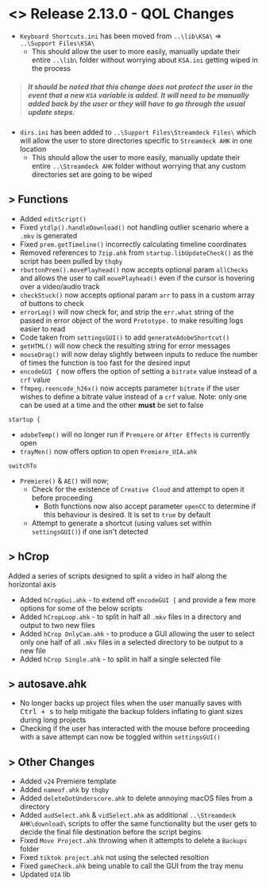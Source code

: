 # <> Release 2.13.0 - QOL Changes
- `Keyboard Shortcuts.ini` has been moved from `..\lib\KSA\` => `..\Support Files\KSA\`
    - This should allow the user to more easily, manually update their entire `..\lib\` folder without worrying about `KSA.ini` getting wiped in the process
> ##### *It should be noted that this change does not protect the user in the event that a new `KSA` variable is added. It will need to be manually added back by the user or they will have to go through the usual update steps.*
- `dirs.ini` has been added to `..\Support Files\Streamdeck Files\` which will allow the user to store directories specific to `Streamdeck AHK` in one location
    - This should allow the user to more easily, manually update their entire `..\Streamdeck AHK` folder without worrying that any custom directories set are going to be wiped

## > Functions
- Added `editScript()`
- Fixed `ytdlp().handleDownload()` not handling outlier scenario where a `.mkv` is generated
- Fixed `prem.getTimeline()` incorrectly calculating timeline coordinates
- Removed references to `7zip.ahk` from `startup.libUpdateCheck()` as the script has been pulled by `thqby`
- `rbuttonPrem().movePlayhead()` now accepts optional param `allChecks` and allows the user to call `movePlayhead()` even if the cursor is hovering over a video/audio track
- `checkStuck()` now accepts optional param `arr` to pass in a custom array of buttons to check
- `errorLog()` will now check for, and strip the `err.what` string of the passed in error object of the word `Prototype.` to make resulting logs easier to read
- Code taken from `settingsGUI()` to add `generateAdobeShortcut()`
- `getHTML()` will now check the resulting string for error messages
- `mouseDrag()` will now delay slightly between inputs to reduce the number of times the function is too fast for the desired input
- `encodeGUI {` now offers the option of setting a `bitrate` value instead of a `crf` value
- `ffmpeg.reencode_h26x()` now accepts parameter `bitrate` if the user wishes to define a bitrate value instead of a `crf` value. Note: only one can be used at a time and the other **must** be set to false

`startup {`
- `adobeTemp()` will no longer run if `Premiere` or `After Effects` is currently open
- `trayMen()` now offers option to open `Premiere_UIA.ahk`

`switchTo`
- `Premiere()` & `AE()` will now;
    - Check for the existence of `Creative Cloud` and attempt to open it before proceeding
        - Both functions now also accept parameter `openCC` to determine if this behaviour is desired. It is set to `true` by default
    - Attempt to generate a shortcut (using values set within `settingsGUI()`) if one isn't detected

## > hCrop
Added a series of scripts designed to split a video in half along the horizontal axis
- Added `hCropGui.ahk`      - to extend off `encodeGUI {` and provide a few more options for some of the below scripts
- Added `hCropLoop.ahk`     - to split in half all `.mkv` files in a directory and output to two new files
- Added `hCrop OnlyCam.ahk` - to produce a GUI allowing the user to select only one half of all `.mkv` files in a selected directory to be output to a new file
- Added `hCrop Single.ahk`  - to split in half a single selected file

## > autosave.ahk
- No longer backs up project files when the user manually saves with <kbd>Ctrl + s</kbd> to help mitigate the backup folders inflating to giant sizes during long projects
- Checking if the user has interacted with the mouse before proceeding with a save attempt can now be toggled within `settingsGUI()`

## > Other Changes
- Added `v24` Premiere template
- Added `nameof.ahk` by `thqby`
- Added `deleteDotUnderscore.ahk` to delete annoying macOS files from a directory
- Added `audSelect.ahk` & `vidSelect.ahk` as additional `..\Streamdeck AHK\download\` scripts to offer the same functionality but the user gets to decide the final file destination before the script begins
- Fixed `Move Project.ahk` throwing when it attempts to delete a `Backups` folder
- Fixed `tiktok project.ahk` not using the selected resoltion
- Fixed `gameCheck.ahk` being unable to call the GUI from the tray menu
- Updated `UIA` lib